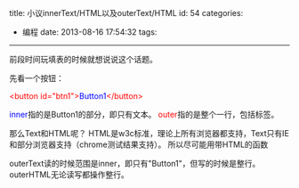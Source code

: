 title: 小议innerText/HTML以及outerText/HTML
id: 54
categories:
  - 编程
date: 2013-08-16 17:54:32
tags:
---

前段时间玩填表的时候就想说说这个话题。

先看一个按钮：

<span style="color: #ff0000;">&lt;button id="btn1"&gt;<span style="color: #0000ff;">Button1</span>&lt;/button&gt;</span>

<span style="color: #0000ff;">inner</span>指的是Button1的部分，即只有文本。
<span style="color: #ff0000;">outer</span>指的是整个一行，包括标签。
<!--more-->
那么Text和HTML呢？
HTML是w3c标准，理论上所有浏览器都支持，Text只有IE和部分浏览器支持（chrome测试结果支持）。
所以尽可能用带HTML的函数

outerText读的时候范围是inner，即只有"Button1"，但写的时候是整行。
outerHTML无论读写都操作整行。